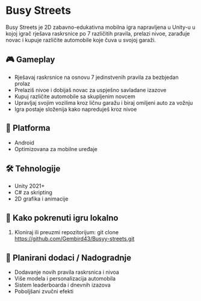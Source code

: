 # Busy Streets

Busy Streets je 2D zabavno-edukativna mobilna igra napravljena u Unity-u u kojoj igrač rješava raskrsnice po 7 različitih pravila, prelazi nivoe, zarađuje novac i kupuje različite automobile koje čuva u svojoj garaži.

## 🎮 Gameplay

- Rješavaj raskrsnice na osnovu 7 jedinstvenih pravila za bezbjedan prolaz  
- Prelaziš nivoe i dobijaš novac za uspješno savladane izazove  
- Kupuj različite automobile sa skupljenim novcem  
- Upravljaj svojim vozilima kroz ličnu garažu i biraj omiljeni auto za vožnju  
- Igra postaje složenija kako napreduješ kroz nivoe  

## 📱 Platforma

- Android  
- Optimizovana za mobilne uređaje  

## 🛠️ Tehnologije

- Unity 2021+  
- C# za skripting  
- 2D grafika i animacije  

## 🚀 Kako pokrenuti igru lokalno

1. Kloniraj ili preuzmi repozitorijum: 
   git clone https://github.com/Gembird43/Busyy-streets.git

## 🎯 Planirani dodaci / Nadogradnje

- Dodavanje novih pravila raskrsnica i nivoa
- Više modela i personalizacija automobila
- Sistem leaderboarda i dnevnih izazova
- Poboljšani zvučni efekti

